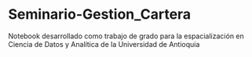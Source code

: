 # Seminario-Gestion_Cartera

Notebook desarrollado como trabajo de grado para la espacialización en Ciencia de Datos y Analítica de la Universidad de Antioquia

